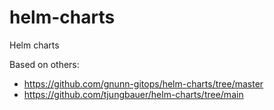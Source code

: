 # helm-charts
Helm charts


Based on others:

- https://github.com/gnunn-gitops/helm-charts/tree/master
- https://github.com/tjungbauer/helm-charts/tree/main


